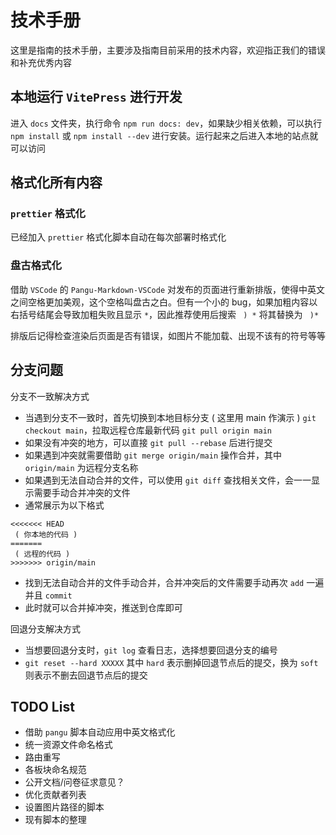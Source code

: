 # 技术手册

这里是指南的技术手册，主要涉及指南目前采用的技术内容，欢迎指正我们的错误和补充优秀内容

## 本地运行 `VitePress` 进行开发

进入 `docs` 文件夹，执行命令 `npm run docs: dev`，如果缺少相关依赖，可以执行 `npm install` 或 `npm install --dev` 进行安装。运行起来之后进入本地的站点就可以访问

## 格式化所有内容

### `prettier` 格式化

已经加入 `prettier` 格式化脚本自动在每次部署时格式化

### 盘古格式化

借助 `VSCode` 的 `Pangu-Markdown-VSCode` 对发布的页面进行重新排版，使得中英文之间空格更加美观，这个空格叫盘古之白。但有一个小的 bug，如果加粗内容以右括号结尾会导致加粗失败且显示 `*`，因此推荐使用后搜索 ` ) *` 将其替换为 ` )*`

排版后记得检查渲染后页面是否有错误，如图片不能加载、出现不该有的符号等等

## 分支问题

分支不一致解决方式
-   当遇到分支不一致时，首先切换到本地目标分支 ( 这里用 main 作演示 ) `git checkout main`，拉取远程仓库最新代码 `git pull origin main`
-   如果没有冲突的地方，可以直接 `git pull --rebase` 后进行提交
-   如果遇到冲突就需要借助 `git merge origin/main` 操作合并，其中 `origin/main` 为远程分支名称
-   如果遇到无法自动合并的文件，可以使用 `git diff` 查找相关文件，会一一显示需要手动合并冲突的文件
-   通常展示为以下格式
```
<<<<<<< HEAD
 ( 你本地的代码 )
=======
 ( 远程的代码 )
>>>>>>> origin/main
```
-   找到无法自动合并的文件手动合并，合并冲突后的文件需要手动再次 `add` 一遍并且 `commit`
-   此时就可以合并掉冲突，推送到仓库即可

回退分支解决方式
-   当想要回退分支时，`git log` 查看日志，选择想要回退分支的编号
-   `git reset --hard XXXXX` 其中 `hard` 表示删掉回退节点后的提交，换为 `soft` 则表示不删去回退节点后的提交

## TODO List

-   借助 `pangu` 脚本自动应用中英文格式化
-   统一资源文件命名格式
-   路由重写
-   各板块命名规范
-   公开文档/问卷征求意见？
-   优化贡献者列表
-   设置图片路径的脚本
-   现有脚本的整理
